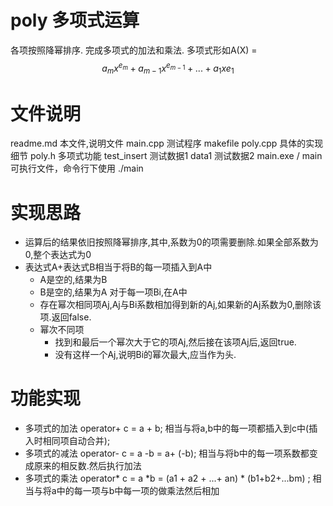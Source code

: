 # poly 多项式运算
各项按照降幂排序. 完成多项式的加法和乘法.
多项式形如A(X) = $$a_mx^{e_m}+ a_{m-1}x^{e_{m-1}} + ... + a_1x{e_1}$$

# 文件说明
readme.md 本文件,说明文件
main.cpp 测试程序
makefile 
poly.cpp 具体的实现细节
poly.h 多项式功能
test_insert 测试数据1
data1 测试数据2
main.exe / main 可执行文件，命令行下使用 ./main
# 实现思路
- 运算后的结果依旧按照降幂排序,其中,系数为0的项需要删除.如果全部系数为0,整个表达式为0
- 表达式A+表达式B相当于将B的每一项插入到A中
	- A是空的,结果为B
	- B是空的,结果为A
	对于每一项Bi,在A中
	- 存在幂次相同项Aj,Aj与Bi系数相加得到新的Aj,如果新的Aj系数为0,删除该项.返回false.
	- 幂次不同项
		- 找到和最后一个幂次大于它的项Aj,然后接在该项Aj后,返回true.
		- 没有这样一个Aj,说明Bi的幂次最大,应当作为头.


# 功能实现
- 多项式的加法 operator+ 
	c = a + b; 相当与将a,b中的每一项都插入到c中(插入时相同项自动合并);
- 多项式的减法 operator-
	c = a -b = a+ (-b); 相当与将b中的每一项系数都变成原来的相反数.然后执行加法
- 多项式的乘法 operator*
	c = a *b = (a1 + a2 + ...+ an) * (b1+b2+...bm) ; 相当与将a中的每一项与b中每一项的做乘法然后相加

